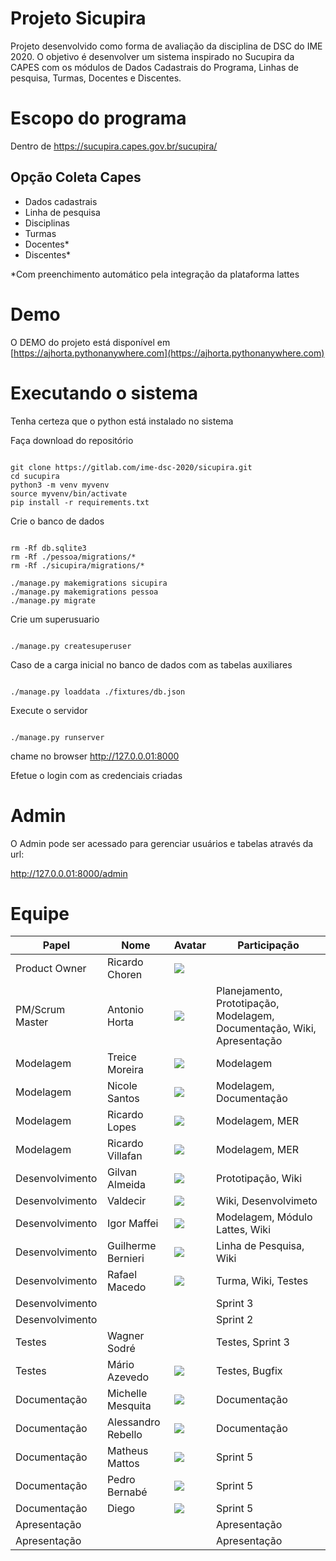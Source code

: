 # Projeto Sicupira

Projeto desenvolvido como forma de avaliação da disciplina de DSC do IME 2020. O objetivo é desenvolver um sistema inspirado no Sucupira da CAPES com os módulos de Dados Cadastrais do Programa, Linhas de pesquisa, Turmas, Docentes e Discentes.

# Escopo do programa

Dentro de https://sucupira.capes.gov.br/sucupira/

## Opção Coleta Capes

* Dados cadastrais
* Linha de pesquisa
* Disciplinas
* Turmas
* Docentes*
* Discentes*

*Com preenchimento automático pela integração da plataforma lattes

# Demo

O DEMO do projeto está disponível em [https://ajhorta.pythonanywhere.com](https://ajhorta.pythonanywhere.com)

# Executando o sistema

Tenha certeza que o python está instalado no sistema


Faça download do repositório

```

git clone https://gitlab.com/ime-dsc-2020/sicupira.git
cd sucupira
python3 -m venv myvenv
source myvenv/bin/activate
pip install -r requirements.txt

```

Crie o banco de dados

```

rm -Rf db.sqlite3
rm -Rf ./pessoa/migrations/*
rm -Rf ./sicupira/migrations/*

./manage.py makemigrations sicupira
./manage.py makemigrations pessoa
./manage.py migrate

```

Crie um superusuario

```

./manage.py createsuperuser

```

Caso de a carga inicial no banco de dados com as tabelas auxiliares


```

./manage.py loaddata ./fixtures/db.json 

```


Execute o servidor

```

./manage.py runserver

```

chame no browser http://127.0.0.01:8000

Efetue o login com as credenciais criadas

# Admin

O Admin pode ser acessado para gerenciar usuários e tabelas através da url:

http://127.0.0.01:8000/admin

# Equipe

| Papel           | Nome           | Avatar                                                                 | Participação | 
| --------------- | -------------- | ---------------------------------------------------------------------- | ------------ |
| Product Owner   | Ricardo Choren | ![](https://www.gravatar.com/avatar/00000000000000000000000000000000)  |              |
| PM/Scrum Master | Antonio Horta  | ![](https://www.gravatar.com/avatar/8e4c634fa51e80d59cad9fe9da5cbaf4)  | Planejamento, Prototipação, Modelagem, Documentação, Wiki, Apresentação |
| Modelagem       | Treice Moreira | ![](https://www.gravatar.com/avatar/b3d9451c693674676811851277c69b98)  | Modelagem |
| Modelagem       | Nicole Santos  | ![](https://www.gravatar.com/avatar/9e807b92146cb292cb311e5b449a8f64)  | Modelagem, Documentação |
| Modelagem   | Ricardo Lopes  | ![](https://www.gravatar.com/avatar/00000000000000000000000000000000)  | Modelagem, MER |
| Modelagem   | Ricardo Villafan | ![](https://www.gravatar.com/avatar/00000000000000000000000000000000)  | Modelagem, MER |
| Desenvolvimento | Gilvan Almeida | ![](https://www.gravatar.com/avatar/9d9a022baf8aaa57e60df7a6c076fcbe)  | Prototipação, Wiki |
| Desenvolvimento | Valdecir       | ![](https://www.gravatar.com/avatar/ee70d8d86a7bf46a23f88caf35e6ec14)  | Wiki, Desenvolvimeto |
| Desenvolvimento | Igor Maffei    | ![](https://www.gravatar.com/avatar/2952373d5701776691c1ac9e216ec3fb)  | Modelagem, Módulo Lattes, Wiki |
| Desenvolvimento | Guilherme Bernieri  | ![](https://www.gravatar.com/avatar/dba1855aee0c6b1debf88d02bf2f3ada)  | Linha de Pesquisa, Wiki  |
| Desenvolvimento | Rafael Macedo  | ![](https://www.gravatar.com/avatar/00000000000000000000000000000000)  | Turma, Wiki, Testes  |
| Desenvolvimento |                |                                                                        | Sprint 3     |
| Desenvolvimento |                |                                                                        | Sprint 2     |
| Testes          | Wagner Sodré   |                                                                        | Testes, Sprint 3 |
| Testes          | Mário Azevedo  | ![](https://www.gravatar.com/avatar/00000000000000000000000000000000) | Testes, Bugfix |
| Documentação    | Michelle Mesquita | ![](https://www.gravatar.com/avatar/00000000000000000000000000000000) | Documentação |
| Documentação    | Alessandro Rebello | ![](https://www.gravatar.com/avatar/00000000000000000000000000000000) | Documentação |
| Documentação    | Matheus Mattos | ![](https://www.gravatar.com/avatar/00000000000000000000000000000000) | Sprint 5     |
| Documentação    | Pedro Bernabé  | ![](https://www.gravatar.com/avatar/00000000000000000000000000000000) | Sprint 5     |
| Documentação    |     Diego      | ![](https://www.gravatar.com/avatar/00000000000000000000000000000000) | Sprint 5     |
| Apresentação    |                |                                                                        | Apresentação |
| Apresentação    |                |                                                                        | Apresentação |



